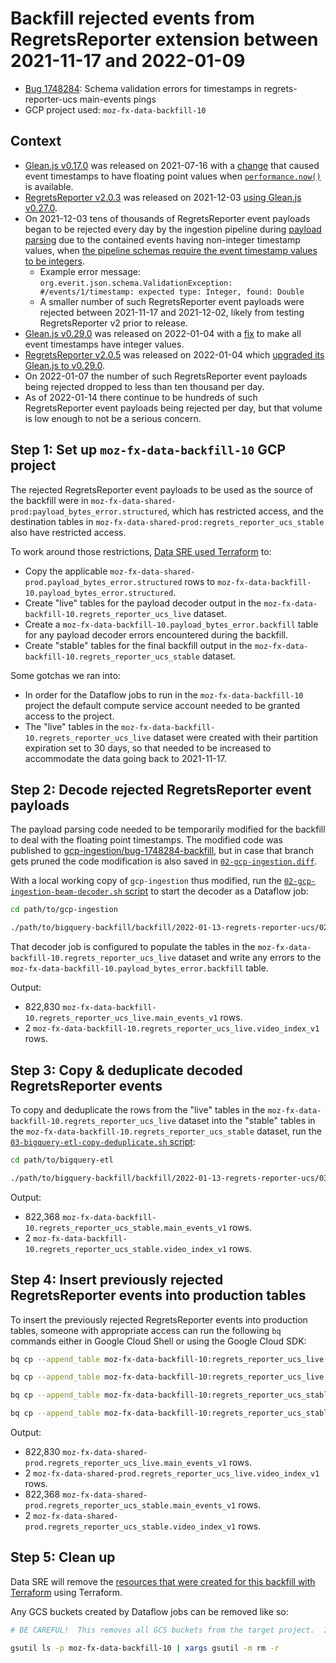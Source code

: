 # Backfill rejected events from RegretsReporter extension between 2021-11-17 and 2022-01-09

  - [Bug 1748284](https://bugzilla.mozilla.org/show_bug.cgi?id=1748284): Schema validation errors for timestamps in regrets-reporter-ucs main-events pings
  - GCP project used:  `moz-fx-data-backfill-10`


## Context

  - [Glean.js v0.17.0](https://github.com/mozilla/glean.js/releases/tag/v0.17.0) was released on 2021-07-16 with a [change](https://github.com/mozilla/glean.js/commit/3ea07fc885a83f825d553040c91f12eb2fd63837#diff-952bad66acb1e3eeaf5fb239a29962bf4d4b7abe8e3343dd4245dbd6d818c04cR174) that caused event timestamps to have floating point values when [`performance.now()`](https://developer.mozilla.org/en-US/docs/Web/API/Performance/now) is available.
  - [RegretsReporter v2.0.3](https://github.com/mozilla-extensions/regrets-reporter/releases/tag/v2.0.3) was released on 2021-12-03 [using Glean.js v0.27.0](https://github.com/mozilla-extensions/regrets-reporter/blob/v2.0.3/package.json#L33).
  - On 2021-12-03 tens of thousands of RegretsReporter event payloads began to be rejected every day by the ingestion pipeline during [payload parsing](https://github.com/mozilla/gcp-ingestion/blob/e6783df9140fcfcb8c9bf805860f9d3796398dc6/ingestion-beam/src/main/java/com/mozilla/telemetry/decoder/ParsePayload.java#L164) due to the contained events having non-integer timestamp values, when [the pipeline schemas require the event timestamp values to be integers](https://github.com/mozilla-services/mozilla-pipeline-schemas/blob/ef1f203513ef03fc22b9ca5a2ac0f93093078967/schemas/regrets-reporter-ucs/main-events/main-events.1.schema.json#L117).
    - Example error message: `org.everit.json.schema.ValidationException: #/events/1/timestamp: expected type: Integer, found: Double`
    - A smaller number of such RegretsReporter event payloads were rejected between 2021-11-17 and 2021-12-02, likely from testing RegretsReporter v2 prior to release.
  - [Glean.js v0.29.0](https://github.com/mozilla/glean.js/releases/tag/v0.29.0) was released on 2022-01-04 with a [fix](https://github.com/mozilla/glean.js/commit/d9a005f1902b08c38187c190181490c477ad5ff4#diff-952bad66acb1e3eeaf5fb239a29962bf4d4b7abe8e3343dd4245dbd6d818c04cR191) to make all event timestamps have integer values.
  - [RegretsReporter v2.0.5](https://github.com/mozilla-extensions/regrets-reporter/releases/tag/v2.0.5) was released on 2022-01-04 which [upgraded its Glean.js to v0.29.0](https://github.com/mozilla-extensions/regrets-reporter/compare/v2.0.4...v2.0.5#diff-7ae45ad102eab3b6d7e7896acd08c427a9b25b346470d7bc6507b6481575d519R33).
  - On 2022-01-07 the number of such RegretsReporter event payloads being rejected dropped to less than ten thousand per day.
  - As of 2022-01-14 there continue to be hundreds of such RegretsReporter event payloads being rejected per day, but that volume is low enough to not be a serious concern.


## Step 1:  Set up `moz-fx-data-backfill-10` GCP project

The rejected RegretsReporter event payloads to be used as the source of the backfill were in `moz-fx-data-shared-prod:payload_bytes_error.structured`, which has restricted access, and the destination tables in `moz-fx-data-shared-prod:regrets_reporter_ucs_stable` also have restricted access.

To work around those restrictions, [Data SRE used Terraform](https://github.com/mozilla-services/cloudops-infra/pull/3694) to:
  - Copy the applicable `moz-fx-data-shared-prod.payload_bytes_error.structured` rows to `moz-fx-data-backfill-10.payload_bytes_error.structured`.
  - Create "live" tables for the payload decoder output in the `moz-fx-data-backfill-10.regrets_reporter_ucs_live` dataset.
  - Create a `moz-fx-data-backfill-10.payload_bytes_error.backfill` table for any payload decoder errors encountered during the backfill.
  - Create "stable" tables for the final backfill output in the `moz-fx-data-backfill-10.regrets_reporter_ucs_stable` dataset.

Some gotchas we ran into:
  - In order for the Dataflow jobs to run in the `moz-fx-data-backfill-10` project the default compute service account needed to be granted access to the project.
  - The "live" tables in the `moz-fx-data-backfill-10.regrets_reporter_ucs_live` dataset were created with their partition expiration set to 30 days, so that needed to be increased to accommodate the data going back to 2021-11-17.


## Step 2:  Decode rejected RegretsReporter event payloads

The payload parsing code needed to be temporarily modified for the backfill to deal with the floating point timestamps.
The modified code was published to [gcp-ingestion/bug-1748284-backfill](https://github.com/mozilla/gcp-ingestion/compare/c67c21a7f919b86fb1b764909f3d96380fb68745...bug-1748284-backfill), but in case that branch gets pruned the code modification is also saved in [`02-gcp-ingestion.diff`](02-gcp-ingestion.diff).

With a local working copy of `gcp-ingestion` thus modified, run the [`02-gcp-ingestion-beam-decoder.sh` script](02-gcp-ingestion-beam-decoder.sh) to start the decoder as a Dataflow job:

```bash
cd path/to/gcp-ingestion

./path/to/bigquery-backfill/backfill/2022-01-13-regrets-reporter-ucs/02-gcp-ingestion-beam-decoder.sh
```

That decoder job is configured to populate the tables in the `moz-fx-data-backfill-10.regrets_reporter_ucs_live` dataset and write any errors to the `moz-fx-data-backfill-10.payload_bytes_error.backfill` table.

Output:
  - 822,830 `moz-fx-data-backfill-10.regrets_reporter_ucs_live.main_events_v1` rows.
  - 2 `moz-fx-data-backfill-10.regrets_reporter_ucs_live.video_index_v1` rows.


## Step 3:  Copy & deduplicate decoded RegretsReporter events

To copy and deduplicate the rows from the "live" tables in the `moz-fx-data-backfill-10.regrets_reporter_ucs_live` dataset into the "stable" tables in the `moz-fx-data-backfill-10.regrets_reporter_ucs_stable` dataset, run the [`03-bigquery-etl-copy-deduplicate.sh` script](03-bigquery-etl-copy-deduplicate.sh):

```bash
cd path/to/bigquery-etl

./path/to/bigquery-backfill/backfill/2022-01-13-regrets-reporter-ucs/03-bigquery-etl-copy-deduplicate.sh
```

Output:
  - 822,368 `moz-fx-data-backfill-10.regrets_reporter_ucs_stable.main_events_v1` rows.
  - 2 `moz-fx-data-backfill-10.regrets_reporter_ucs_stable.video_index_v1` rows.


## Step 4:  Insert previously rejected RegretsReporter events into production tables

To insert the previously rejected RegretsReporter events into production tables, someone with appropriate access can run the following `bq` commands either in Google Cloud Shell or using the Google Cloud SDK:

```bash
bq cp --append_table moz-fx-data-backfill-10:regrets_reporter_ucs_live.main_events_v1 moz-fx-data-shared-prod:regrets_reporter_ucs_live.main_events_v1

bq cp --append_table moz-fx-data-backfill-10:regrets_reporter_ucs_live.video_index_v1 moz-fx-data-shared-prod:regrets_reporter_ucs_live.video_index_v1

bq cp --append_table moz-fx-data-backfill-10:regrets_reporter_ucs_stable.main_events_v1 moz-fx-data-shared-prod:regrets_reporter_ucs_stable.main_events_v1

bq cp --append_table moz-fx-data-backfill-10:regrets_reporter_ucs_stable.video_index_v1 moz-fx-data-shared-prod:regrets_reporter_ucs_stable.video_index_v1
```

Output:
  - 822,830 `moz-fx-data-shared-prod.regrets_reporter_ucs_live.main_events_v1` rows.
  - 2 `moz-fx-data-shared-prod.regrets_reporter_ucs_live.video_index_v1` rows.
  - 822,368 `moz-fx-data-shared-prod.regrets_reporter_ucs_stable.main_events_v1` rows.
  - 2 `moz-fx-data-shared-prod.regrets_reporter_ucs_stable.video_index_v1` rows.


## Step 5:  Clean up

Data SRE will remove the [resources that were created for this backfill with Terraform](https://github.com/mozilla-services/cloudops-infra/pull/3694) using Terraform.

Any GCS buckets created by Dataflow jobs can be removed like so:

```bash
# BE CAREFUL!  This removes all GCS buckets from the target project.  It cannot be undone.

gsutil ls -p moz-fx-data-backfill-10 | xargs gsutil -m rm -r
```
